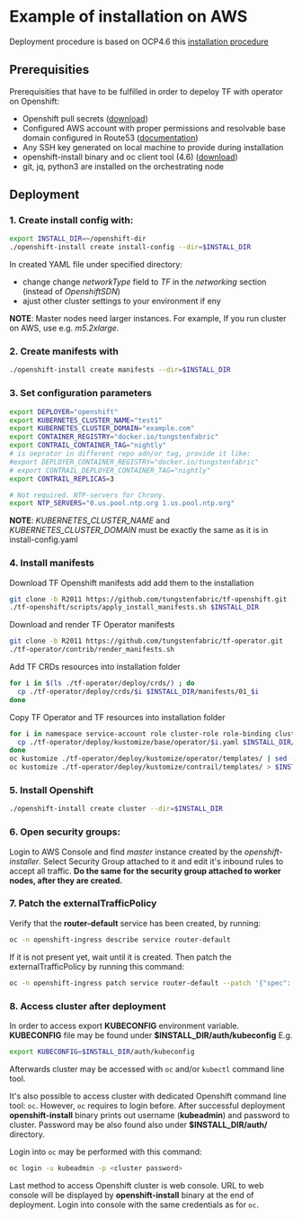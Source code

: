
# Example of installation on AWS

Deployment procedure is based on OCP4.6 this [installation procedure](https://docs.openshift.com/container-platform/4.6/installing/installing_aws/installing-aws-customizations.html)

## Prerequisities
Prerequisities that have to be fulfilled in order to depeloy TF with operator on Openshift:
* Openshift pull secrets ([download](https://cloud.redhat.com/openshift/install/pull-secret))
* Configured AWS account with proper permissions and resolvable base domain configured in Route53 ([documentation](https://docs.openshift.com/container-platform/4.6/installing/installing_aws/installing-aws-account.html#installing-aws-account))
* Any SSH key generated on local machine to provide during installation
* openshift-install binary and oc client tool (4.6) ([download](https://mirror.openshift.com/pub/openshift-v4/clients/ocp/latest-4.6))
* git, jq, python3 are installed on the orchestrating node

## Deployment

### 1. Create install config with:
```bash
export INSTALL_DIR=~/openshift-dir
./openshift-install create install-config --dir=$INSTALL_DIR
```
In created YAML file under specified directory:
- change change *networkType* field to *TF* in the *networking* section (instead of *OpenshiftSDN*)
- ajust other cluster settings to your environment if eny

**NOTE**: Master nodes need larger instances.
For example, If you run cluster on AWS, use e.g. *m5.2xlarge*.

### 2. Create manifests with
```bash
./openshift-install create manifests --dir=$INSTALL_DIR
```

### 3. Set configuration parameters
```bash
export DEPLOYER="openshift"
export KUBERNETES_CLUSTER_NAME="test1"
export KUBERNETES_CLUSTER_DOMAIN="example.com"
export CONTAINER_REGISTRY="docker.io/tungstenfabric"
export CONTRAIL_CONTAINER_TAG="nightly"
# is oeprator in different repo adn/or tag, provide it like:
#export DEPLOYER_CONTAINER_REGISTRY="docker.io/tungstenfabric"
# export CONTRAIL_DEPLOYER_CONTAINER_TAG="nightly"
export CONTRAIL_REPLICAS=3

# Not required. NTP-servers for Chrony.
export NTP_SERVERS="0.us.pool.ntp.org 1.us.pool.ntp.org"
```
**NOTE**: *KUBERNETES_CLUSTER_NAME* and *KUBERNETES_CLUSTER_DOMAIN* must be exactly the same as it is in install-config.yaml

### 4. Install manifests
Download TF Openshift manifests add add them to the installation 
```bash
git clone -b R2011 https://github.com/tungstenfabric/tf-openshift.git
./tf-openshift/scripts/apply_install_manifests.sh $INSTALL_DIR
```
Download and render TF Operator manifests
```bash
git clone -b R2011 https://github.com/tungstenfabric/tf-operator.git
./tf-operator/contrib/render_manifests.sh
```
Add TF CRDs resources into installation folder
```bash
for i in $(ls ./tf-operator/deploy/crds/) ; do
  cp ./tf-operator/deploy/crds/$i $INSTALL_DIR/manifests/01_$i
done
```
Copy TF Operator and TF resources into installation folder
```bash
for i in namespace service-account role cluster-role role-binding cluster-role-binding ; do
  cp ./tf-operator/deploy/kustomize/base/operator/$i.yaml $INSTALL_DIR/manifests/02-tf-operator-$i.yaml
done
oc kustomize ./tf-operator/deploy/kustomize/operator/templates/ | sed -n 'H; /---/h; ${g;p;}' > $INSTALL_DIR/manifests/02-tf-operator.yaml
oc kustomize ./tf-operator/deploy/kustomize/contrail/templates/ > $INSTALL_DIR/manifests/03-tf.yaml
```

### 5. Install Openshift
```bash
./openshift-install create cluster --dir=$INSTALL_DIR
```

### 6. Open security groups:
Login to AWS Console and find *master* instance created by the *openshift-installer*. Select Security Group attached to it and edit it's inbound rules to accept all traffic. **Do the same for the security group attached to worker nodes, after they are created.**

### 7. Patch the externalTrafficPolicy

Verify that the **router-default** service has been created, by running:
```bash
oc -n openshift-ingress describe service router-default
```
If it is not present yet, wait until it is created. Then patch the externalTrafficPolicy by running this command:
```bash
oc -n openshift-ingress patch service router-default --patch '{"spec": {"externalTrafficPolicy": "Cluster"}}'
```
### 8. Access cluster after deployment
In order to access export **KUBECONFIG** environment variable.
**KUBECONFIG** file may be found under **$INSTALL_DIR/auth/kubeconfig** E.g.
```bash
export KUBECONFIG=$INSTALL_DIR/auth/kubeconfig
```
Afterwards cluster may be accessed with `oc` and/or `kubectl` command line tool.

It's also possible to access cluster with dedicated Openshift command line tool: `oc`.
However, `oc` requires to login before.
After successful deployment **openshift-install** binary prints out username (**kubeadmin**) and password to cluster.
Password may be also found also under **$INSTALL_DIR/auth/** directory.

Login into `oc` may be performed with this command:
```bash
oc login -u kubeadmin -p <cluster password>
```
Last method to access Openshift cluster is web console.
URL to web console will be displayed by **openshift-install** binary at the end of deployment.
Login into console with the same credentials as for `oc`.

